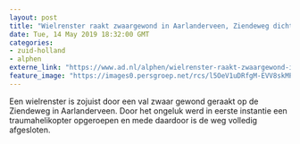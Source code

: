 ```yaml
---
layout: post
title: "Wielrenster raakt zwaargewond in Aarlanderveen, Ziendeweg dicht"
date: Tue, 14 May 2019 18:32:00 GMT
categories: 
- zuid-holland 
- alphen 
externe_link: "https://www.ad.nl/alphen/wielrenster-raakt-zwaargewond-in-aarlanderveen-ziendeweg-dicht~a092f366/"
feature_image: "https://images0.persgroep.net/rcs/l5OeV1uDRfgM-EVV8skMPZnNfhA/diocontent/148376652/_fitwidth/400/?appId=21791a8992982cd8da851550a453bd7f&quality=0.7"
---
```


Een wielrenster is zojuist door een val zwaar gewond geraakt op de Ziendeweg in Aarlanderveen. Door het ongeluk werd in eerste instantie een traumahelikopter opgeroepen en mede daardoor is de weg volledig afgesloten.
